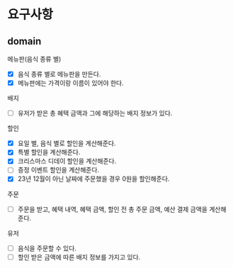 # 요구사항

## domain

메뉴판(음식 종류 별)
-[x] 음식 종류 별로 메뉴판을 만든다.
-[x] 메뉴판에는 가격이랑 이름이 있어야 한다.

배지
-[ ] 유저가 받은 총 혜택 금액과 그에 해당하는 배지 정보가 있다.

할인
-[x] 요일 별, 음식 별로 할인을 계산해준다.
-[x] 특별 할인을 계산해준다.
-[x] 크리스마스 디데이 할인을 계산해준다.
-[ ] 증정 이벤트 할인을 계산해준다.
-[x] 23년 12월이 아닌 날짜에 주문했을 경우 0원을 할인해준다. 

주문
-[ ] 주문을 받고, 혜택 내역, 혜택 금액, 할인 전 총 주문 금액, 예산 결제 금액을 계산해준다.

유저
-[ ] 음식을 주문할 수 있다.
-[ ] 할인 받은 금액에 따른 배지 정보를 가지고 있다. 
